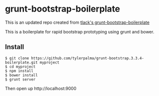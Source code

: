 grunt-bootstrap-boilerplate
===========================

This is an updated repo created from [tlack's grunt-bootstrap-boilerplate](https://github.com/tlack/grunt-bootstrap-boilerplate)

This is a boilerplate for rapid bootstrap prototyping using grunt and bower.

Install
-------

```
$ git clone https://github.com/tylerpalma/grunt-bootstrap.3.3.4-boilerplate.git myproject
$ cd myproject
$ npm install 
$ bower install
$ grunt server
```

Then open up http://localhost:9000

